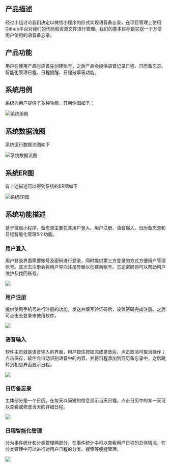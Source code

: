 ## 产品描述
经过小组讨论我们决定以微信小程序的形式实现语音备忘录，在项目管理上使用Github平台对我们的代码和资源文件进行管理。我们的基本目标是实现一个方便用户使用的语音备忘录。

## 产品功能
用户在使用产品时应首先创建账号，之后产品会提供语音记录日程、日历备忘录、智能化管理日程、日程提醒、日程分享等功能。

## 系统用例
系统为用户提供了多种功能，其用例图如下：

![系统用例](https://github.com/Seniorisu/SoftwareEngineering/blob/main/Docs/images/%E9%9C%80%E6%B1%82%E8%A7%84%E6%A0%BC1.png?raw=true)

## 系统数据流图
系统运行数据流图如下

![系统数据流图](https://github.com/Seniorisu/SoftwareEngineering/blob/main/Docs/images/%E9%9C%80%E6%B1%82%E8%A7%84%E6%A0%BC2.png?raw=true)

## 系统ER图
有上述描述可以得到系统的ER图如下

![系统ER图](https://github.com/Seniorisu/SoftwareEngineering/blob/main/Docs/images/%E9%9C%80%E6%B1%82%E8%A7%84%E6%A0%BC3.png?raw=true)

## 系统功能描述
基于微信小程序，备忘录主要包含用户登入、用户注册、语音输入、日历备忘录和日程智能化管理5个功能。

### 用户登入
用户登录界面需要账号及密码进行登录，同时提供第三方登录的方式方便用户管理账号。其次去注册会将用户导向注册界面以创建新账号。忘记密码则可以帮助用户维护及找回账号。

![](https://github.com/Seniorisu/SoftwareEngineering/blob/main/Docs/images/%E7%99%BB%E5%BD%95.png?raw=true)

### 用户注册
提供使用手机号进行注册的功能，发送并填写验证码后，设置密码完成注册。之后可点击去登录来使用软件。

![](https://github.com/Seniorisu/SoftwareEngineering/blob/main/Docs/images/%E6%B3%A8%E5%86%8C.png?raw=true)

### 语音输入
软件主页就是语音输入的界面，用户按住按钮完成录音后，点击取消可取消操作；点击保存，软件会自动识别语音中的内容，并将日程添加到日历备忘录中，之后跳转到相应界面显示日程。

![](https://github.com/Seniorisu/SoftwareEngineering/blob/main/Docs/images/%E8%AF%AD%E9%9F%B3%E8%BE%93%E5%85%A5.png?raw=true)

###	日历备忘录
主体部分是一个日历，在每天以简短的信息显示当天日程。点击日历中的某一天可以查看或修改当天的详细日程。

![](https://github.com/Seniorisu/SoftwareEngineering/blob/main/Docs/images/%E6%97%A5%E5%8E%86%E5%A4%87%E5%BF%98%E5%BD%95.png?raw=true)

### 日程智能化管理
分为事件统计和分类管理两部分，在事件统计中可以查看用户日程的总体情况，在分类管理中可以进行对用户日程的分类、搜索等便捷管理。

![](https://github.com/Seniorisu/SoftwareEngineering/blob/main/Docs/images/%E6%99%BA%E8%83%BD%E5%8C%96%E7%AE%A1%E7%90%86.png?raw=true)
